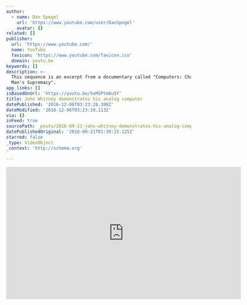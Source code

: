 ```yaml
---
author:
  - name: Dan Spegel
    url: 'https://www.youtube.com/user/DanSpegel'
    avatar: {}
related: []
publisher:
  url: 'https://www.youtube.com/'
  name: YouTube
  favicon: 'https://www.youtube.com/favicon.ico'
  domain: youtu.be
keywords: []
description: >-
  This sequence is an excerpt from a documentary called "Computers: Challenging
  Man's Supremacy".
app_links: []
isBasedOnUrl: 'https://youtu.be/5eMSPtm6u5Y'
title: John Whitney demonstrates his analog computer
datePublished: '2016-12-06T03:23:28.398Z'
dateModified: '2016-12-06T03:23:19.113Z'
via: {}
inFeed: true
sourcePath: _posts/2016-09-21-john-whitney-demonstrates-his-analog-computer.md
datePublishedOriginal: '2016-09-21T01:30:15.125Z'
starred: false
_type: VideoObject
_context: 'http://schema.org'

---
```

<iframe src="https://cdn.embedly.com/widgets/media.html?src=https%3A%2F%2Fwww.youtube.com%2Fembed%2F5eMSPtm6u5Y%3Ffeature%3Doembed&amp;url=http%3A%2F%2Fwww.youtube.com%2Fwatch%3Fv%3D5eMSPtm6u5Y&amp;image=https%3A%2F%2Fi.ytimg.com%2Fvi%2F5eMSPtm6u5Y%2Fhqdefault.jpg&amp;key=b7d04c9b404c499eba89ee7072e1c4f7&amp;type=text%2Fhtml&amp;schema=youtube" width="640" height="360" scrolling="no" frameborder="0" allowfullscreen="" style=""></iframe>